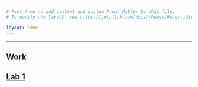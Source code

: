```yaml
---
# Feel free to add content and custom Front Matter to this file.
# To modify the layout, see https://jekyllrb.com/docs/themes/#overriding-theme-defaults

layout: home
---
```


---
## Work

[Lab 1](https://illusivealdebaran.github.io/cse15l-lab-reports/lab-report-1-week0.html)
---
